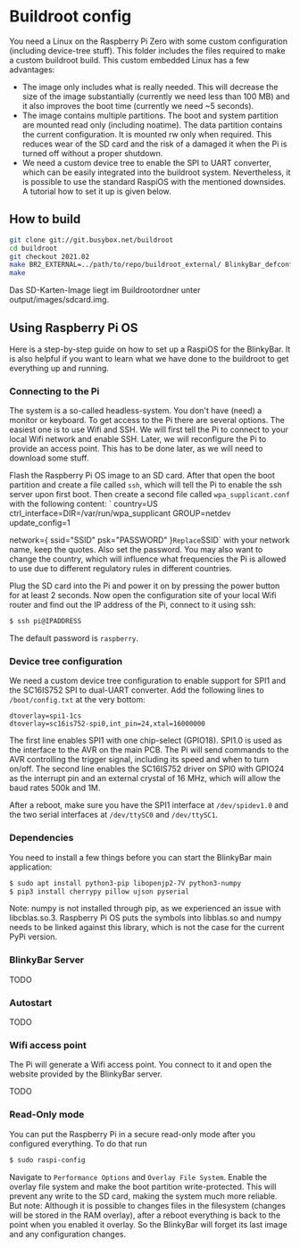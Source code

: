 # Buildroot config
You need a Linux on the Raspberry Pi Zero with some custom configuration (including device-tree stuff). This folder includes the files required to make a custom buildroot build. This custom embedded Linux has a few advantages:
- The image only includes what is really needed. This will decrease the size of the image substantially (currently we need less than 100 MB) and it also improves the boot time (currently we need ~5 seconds).
- The image contains multiple partitions. The boot and system partition are mounted read only (including noatime). The data partition contains the current configuration. It is mounted rw only when required. This reduces wear of the SD card and the risk of a damaged it when the Pi is turned off without a proper shutdown.
- We need a custom device tree to enable the SPI to UART converter, which can be easily integrated into the buildroot system.
Nevertheless, it is possible to use the standard RaspiOS with the mentioned downsides. A tutorial how to set it up is given below.

## How to build

```bash
git clone git://git.busybox.net/buildroot
cd buildroot
git checkout 2021.02
make BR2_EXTERNAL=../path/to/repo/buildroot_external/ BlinkyBar_defconfig
make
```

Das SD-Karten-Image liegt im Buildrootordner unter output/images/sdcard.img.

## Using Raspberry Pi OS
Here is a step-by-step guide on how to set up a RaspiOS for the BlinkyBar. It is also helpful if you want to learn what we have done to the buildroot to get everything up and running.

### Connecting to the Pi
The system is a so-called headless-system. You don't have (need) a monitor or keyboard. To get access to the Pi there are several options. The easiest one is to use Wifi and SSH. We will first tell the Pi to connect to your local Wifi network and enable SSH. Later, we will reconfigure the Pi to provide an access point. This has to be done later, as we will need to download some stuff.

Flash the Raspberry Pi OS image to an SD card. After that open the boot partition and create a file called `ssh`, which will tell the Pi to enable the ssh server upon first boot. Then create a second file called `wpa_supplicant.conf` with the following content:
`
country=US
ctrl_interface=DIR=/var/run/wpa_supplicant GROUP=netdev
update_config=1

network={
    ssid="SSID"
    psk="PASSWORD"
}`
Replace `SSID` with your network name, keep the quotes. Also set the password. You may also want to change the country, which will influence what frequencies the Pi is allowed to use due to different regulatory rules in different countries.

Plug the SD card into the Pi and power it on by pressing the power button for at least 2 seconds. Now open the configuration site of your local Wifi router and find out the IP address of the Pi, connect to it using ssh:
```sh
$ ssh pi@IPADDRESS
```
The default password is `raspberry`.

### Device tree configuration
We need a custom device tree configuration to enable support for SPI1 and the SC16IS752 SPI to dual-UART converter. Add the following lines to `/boot/config.txt` at the very bottom:
```text
dtoverlay=spi1-1cs
dtoverlay=sc16is752-spi0,int_pin=24,xtal=16000000
```
The first line enables SPI1 with one chip-select (GPIO18). SPI1.0 is used as the interface to the AVR on the main PCB. The Pi will send commands to the AVR controlling the trigger signal, including its speed and when to turn on/off. The second line enables the SC16IS752 driver on SPI0 with GPIO24 as the interrupt pin and an external crystal of 16 MHz, which will allow the baud rates 500k and 1M.

After a reboot, make sure you have the SPI1 interface at `/dev/spidev1.0` and the two serial interfaces at `/dev/ttySC0` and `/dev/ttySC1`.


### Dependencies
You need to install a few things before you can start the BlinkyBar main application:
```sh
$ sudo apt install python3-pip libopenjp2-7V python3-numpy
$ pip3 install cherrypy pillow ujson pyserial
```

Note: numpy is not installed through pip, as we experienced an issue with libcblas.so.3. Raspberry Pi OS puts the symbols into libblas.so and numpy needs to be linked against this library, which is not the case for the current PyPi version.

### BlinkyBar Server
TODO

### Autostart
TODO

### Wifi access point
The Pi will generate a Wifi access point. You connect to it and open the website provided by the BlinkyBar server.

TODO

### Read-Only mode
You can put the Raspberry Pi in a secure read-only mode after you configured everything. To do that run
```sh
$ sudo raspi-config
```
Navigate to `Performance Options` and `Overlay File System`. Enable the overlay file system and make the boot partition write-protected. This will prevent any write to the SD card, making the system much more reliable. But note: Although it is possible to changes files in the filesystem (changes will be stored in the RAM overlay), after a reboot everything is back to the point when you enabled it overlay. So the BlinkyBar will forget its last image and any configuration changes.

